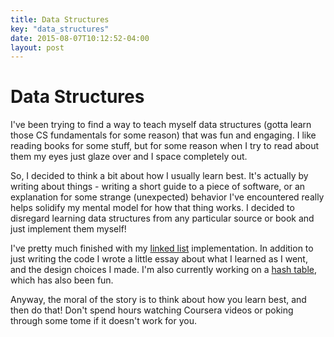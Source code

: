 ```yaml
---
title: Data Structures
key: "data_structures"
date: 2015-08-07T10:12:52-04:00
layout: post
---
```


# Data Structures

I've been trying to find a way to teach myself data structures (gotta
learn those CS fundamentals for some reason) that was fun and engaging.
I like reading books for some stuff, but for some reason when I try to
read about them my eyes just glaze over and I space completely out.

So, I decided to think a bit about how I usually learn best. It's actually
by writing about things - writing a short guide to a piece of software, or
an explanation for some strange (unexpected) behavior I've encountered
really helps solidify my mental model for how that thing works. I decided
to disregard learning data structures from any particular source or book
and just implement them myself! 

I've pretty much finished with my [linked
list](https://github.com/aliceriot/linkedlist) implementation. In addition
to just writing the code I wrote a little essay about what I learned as
I went, and the design choices I made. I'm also currently working on
a [hash table](https://github.com/aliceriot/hashtable), which has also
been fun.

Anyway, the moral of the story is to think about how you learn best, and
then do that! Don't spend hours watching Coursera videos or poking through
some tome if it doesn't work for you.
